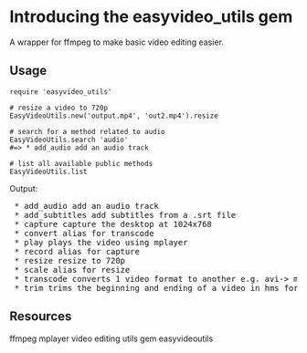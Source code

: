 # Introducing the easyvideo_utils gem

A wrapper for ffmpeg to make basic video editing easier.

## Usage

    require 'easyvideo_utils'

    # resize a video to 720p
    EasyVideoUtils.new('output.mp4', 'out2.mp4').resize

    # search for a method related to audio
    EasyVideoUtils.search 'audio'
    #=> * add_audio add an audio track
  
    # list all available public methods
    EasyVideoUtils.list

Output:
<pre>
 * add_audio add an audio track
 * add_subtitles add subtitles from a .srt file
 * capture capture the desktop at 1024x768
 * convert alias for transcode
 * play plays the video using mplayer
 * record alias for capture
 * resize resize to 720p
 * scale alias for resize
 * transcode converts 1 video format to another e.g. avi-> mp4
 * trim trims the beginning and ending of a video in hms format e.g. 1m 3s
</pre>

## Resources

ffmpeg mplayer video editing utils gem easyvideoutils
